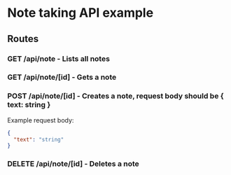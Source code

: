 # Note taking API example

## Routes

### GET /api/note - Lists all notes

### GET /api/note/[id] - Gets a note

### POST /api/note/[id] - Creates a note, request body should be { text: string }

Example request body:
```json
{ 
  "text": "string"
}
```

### DELETE /api/note/[id] - Deletes a note

